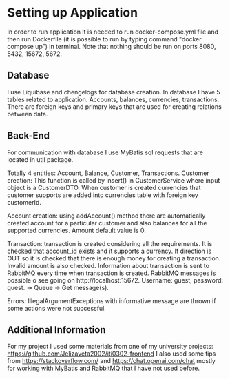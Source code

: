 # Setting up Application

In order to run application it is needed to run docker-compose.yml file and then
run Dockerfile (it is possible to run by typing command "docker compose up") in
terminal. Note that nothing should be run on ports 8080, 5432, 15672, 5672.

## Database

I use Liquibase and chengelogs for database creation.
In database I have 5 tables related to application. Accounts, balances, 
currencies, transactions. There are foreign keys and primary keys that are used
for creating relations between data. 

## Back-End
For communication with database I use MyBatis sql requests that are located in
util package.

Totally 4 entities: Account, Balance, Customer, Transactions.
Customer creation: This function is called by
insert() in CustomerService where input object is a CustomerDTO.
When customer is created currencies that customer supports are added into
currencies table with foreign key customerId.

Account creation: using addAccount() method there are automatically created 
account for a particular customer and also balances for all the supported
currencies. Amount default value is 0.

Transaction: transaction is created considering all the requirements.
It is checked that account_id exists and it supports a currency. If
direction is OUT so it is checked that there is enough money for 
creating a transaction. Invalid amount is also checked.
Information about transaction is sent to RabbitMQ every time when 
transaction is created.
RabbitMQ messages is possible o see going on http://localhost:15672.
Username: guest, password: guest. -> Queue -> Get message(s).

Errors: IllegalArgumentExceptions with informative message
are thrown if some actions were not successful.

## Additional Information
For my project I used some materials from one of my university projects: https://github.com/Jelizaveta2002/iti0302-frontend
I also used some tips from https://stackoverflow.com/ and https://chat.openai.com/chat
mostly for working with MyBatis and RabbitMQ that I have not used before.




